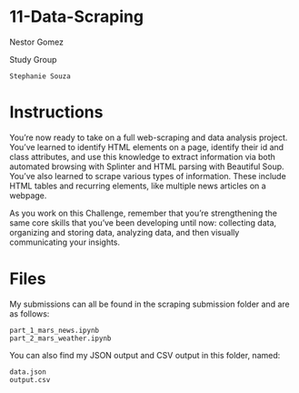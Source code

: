 # 11-Data-Scraping
Nestor Gomez

Study Group

    Stephanie Souza

# Instructions
You’re now ready to take on a full web-scraping and data analysis project. You’ve learned to identify HTML elements on a page, identify their id and class attributes, and use this knowledge to extract information via both automated browsing with Splinter and HTML parsing with Beautiful Soup. You’ve also learned to scrape various types of information. These include HTML tables and recurring elements, like multiple news articles on a webpage.

As you work on this Challenge, remember that you’re strengthening the same core skills that you’ve been developing until now: collecting data, organizing and storing data, analyzing data, and then visually communicating your insights.

# Files

My submissions can all be found in the scraping submission folder and are as follows:
    
    part_1_mars_news.ipynb
    part_2_mars_weather.ipynb


You can also find my JSON output and CSV output in this folder, named:
    
    data.json
    output.csv
